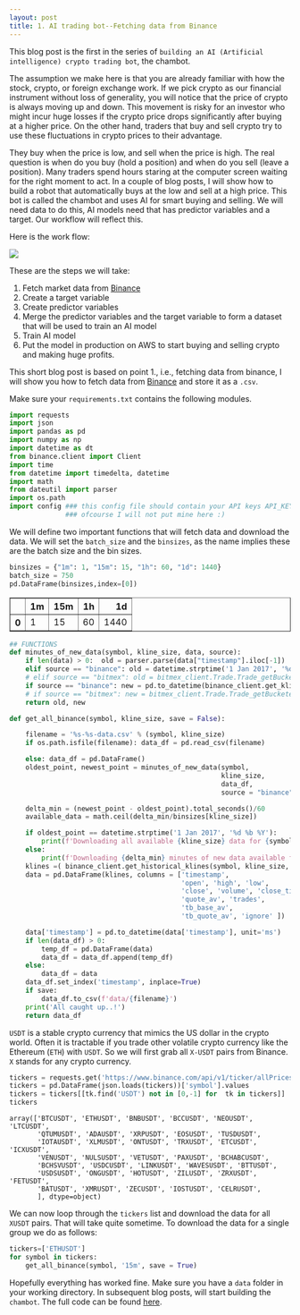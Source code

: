 ```yaml
---
layout: post
title: 1. AI trading bot--Fetching data from Binance
---
```


<script src="https://cdn.plot.ly/plotly-latest.min.js"></script>

<script type="text/javascript" async
  src="https://cdn.mathjax.org/mathjax/latest/MathJax.js?config=TeX-MML-AM_CHTML">
</script>




This blog post is the first in the series of `building an AI (Artificial intelligence) crypto trading bot`, the chambot. 

The assumption we make here is that you are already familiar with how the stock, crypto, or foreign exchange work. If we pick crypto as our financial instrument without loss of generality, you will notice that the price of crypto is always moving up and down. This movement is risky for an investor who might incur huge losses if the crypto price drops significantly after buying at a higher price. On the other hand, traders that buy and sell crypto try to use these fluctuations in crypto prices to their advantage.

They buy when the price is low, and sell when the price is high. The real question is when do you buy (hold a position) and when do you sell (leave a position). Many traders spend hours staring at the computer screen waiting for the right moment to act.  In a couple of blog posts, I will show how to build a robot that automatically buys at the low and sell at a high price. This bot is called the chambot and uses AI for smart buying and selling. We will need data to do this,  AI models need that has predictor variables and a target. Our workflow will reflect this. 

Here is the work flow:

![](../../images/flow_diagram.png)

These are the steps we will take:
1. Fetch market data from [Binance](https://www.binance.com/en)
2. Create a target variable
3. Create predictor variables
4. Merge the predictor variables and the target variable to form a dataset that will be used to train an AI model
5. Train AI model
6. Put the model in production on AWS to start buying and selling crypto and making huge profits. 

This short blog post is based on point 1., i.e., fetching data from binance, I will show you how to fetch data from [Binance](https://www.binance.com/en) and store it as a `.csv`. 

Make sure your `requirements.txt` contains the following modules.


```python
import requests
import json 
import pandas as pd 
import numpy as np 
import datetime as dt 
from binance.client import Client
import time
from datetime import timedelta, datetime
import math
from dateutil import parser
import os.path
import config ### this config file should contain your API keys API_KEY_BINANCE and API_SECRET_BINANCE
              ### ofcourse I will not put mine here :) 
```

We will define two important functions that will fetch data and download the data. We will set the `batch_size` and the `binsizes`, as the name implies these are the batch size and the bin sizes. 


```python
binsizes = {"1m": 1, "15m": 15, "1h": 60, "1d": 1440}
batch_size = 750
pd.DataFrame(binsizes,index=[0])
```




<div>
<style scoped>
    .dataframe tbody tr th:only-of-type {
        vertical-align: middle;
    }

    .dataframe tbody tr th {
        vertical-align: top;
    }

    .dataframe thead th {
        text-align: right;
    }
</style>
<table border="1" class="dataframe">
  <thead>
    <tr style="text-align: right;">
      <th></th>
      <th>1m</th>
      <th>15m</th>
      <th>1h</th>
      <th>1d</th>
    </tr>
  </thead>
  <tbody>
    <tr>
      <th>0</th>
      <td>1</td>
      <td>15</td>
      <td>60</td>
      <td>1440</td>
    </tr>
  </tbody>
</table>
</div>




```python
## FUNCTIONS
def minutes_of_new_data(symbol, kline_size, data, source):
    if len(data) > 0:  old = parser.parse(data["timestamp"].iloc[-1])
    elif source == "binance": old = datetime.strptime('1 Jan 2017', '%d %b %Y')
    # elif source == "bitmex": old = bitmex_client.Trade.Trade_getBucketed(symbol=symbol, binSize=kline_size, count=1, reverse=False).result()[0][0]['timestamp']
    if source == "binance": new = pd.to_datetime(binance_client.get_klines(symbol=symbol, interval=kline_size)[-1][0], unit='ms')
    # if source == "bitmex": new = bitmex_client.Trade.Trade_getBucketed(symbol=symbol, binSize=kline_size, count=1, reverse=True).result()[0][0]['timestamp']
    return old, new

def get_all_binance(symbol, kline_size, save = False):

    filename = '%s-%s-data.csv' % (symbol, kline_size)
    if os.path.isfile(filename): data_df = pd.read_csv(filename)

    else: data_df = pd.DataFrame()
    oldest_point, newest_point = minutes_of_new_data(symbol, 
                                                     kline_size, 
                                                     data_df, 
                                                     source = "binance")

    delta_min = (newest_point - oldest_point).total_seconds()/60
    available_data = math.ceil(delta_min/binsizes[kline_size])

    if oldest_point == datetime.strptime('1 Jan 2017', '%d %b %Y'): 
        print(f'Downloading all available {kline_size} data for {symbol}. Be patient..!')
    else: 
        print(f'Downloading {delta_min} minutes of new data available for {symbol}, i.e. {available_data} instances of {kline_size} data.')
    klines =( binance_client.get_historical_klines(symbol, kline_size, oldest_point.strftime("%d %b %Y %H:%M:%S"), newest_point.strftime("%d %b %Y %H:%M:%S")))
    data = pd.DataFrame(klines, columns = ['timestamp', 
                                           'open', 'high', 'low', 
                                           'close', 'volume', 'close_time', 
                                           'quote_av', 'trades', 
                                           'tb_base_av', 
                                           'tb_quote_av', 'ignore' ])

    data['timestamp'] = pd.to_datetime(data['timestamp'], unit='ms')
    if len(data_df) > 0:
        temp_df = pd.DataFrame(data)
        data_df = data_df.append(temp_df)
    else: 
        data_df = data
    data_df.set_index('timestamp', inplace=True)
    if save: 
        data_df.to_csv(f'data/{filename}')
    print('All caught up..!')
    return data_df

```

`USDT` is a stable crypto currency that mimics the US dollar in the crypto world. Often it is  tractable if you trade other volatile crypto currency like the Ethereum (`ETH`) with `USDT`. So we will first grab all `X-USDT` pairs from Binance. `X` stands for any crypto currency.


```python
tickers = requests.get('https://www.binance.com/api/v1/ticker/allPrices').text
tickers = pd.DataFrame(json.loads(tickers))['symbol'].values
tickers = tickers[[tk.find('USDT') not in [0,-1] for  tk in tickers]]
tickers
```



    array(['BTCUSDT', 'ETHUSDT', 'BNBUSDT', 'BCCUSDT', 'NEOUSDT', 'LTCUSDT',
           'QTUMUSDT', 'ADAUSDT', 'XRPUSDT', 'EOSUSDT', 'TUSDUSDT',
           'IOTAUSDT', 'XLMUSDT', 'ONTUSDT', 'TRXUSDT', 'ETCUSDT', 'ICXUSDT',
           'VENUSDT', 'NULSUSDT', 'VETUSDT', 'PAXUSDT', 'BCHABCUSDT',
           'BCHSVUSDT', 'USDCUSDT', 'LINKUSDT', 'WAVESUSDT', 'BTTUSDT',
           'USDSUSDT', 'ONGUSDT', 'HOTUSDT', 'ZILUSDT', 'ZRXUSDT', 'FETUSDT',
           'BATUSDT', 'XMRUSDT', 'ZECUSDT', 'IOSTUSDT', 'CELRUSDT',
           ], dtype=object)



We can now loop through the `tickers` list and download the data for all `XUSDT` pairs. That will take quite sometime. To download the data for a single group we do as follows:


```python
tickers=['ETHUSDT']
for symbol in tickers:
    get_all_binance(symbol, '15m', save = True)
```

Hopefully everything has worked fine. Make sure you have a `data` folder in your working directory.  In subsequent blog posts, will start building the `chambot`. The full code can be found [here](https://github.com/chambox/chambot/blob/main/binance_data_fetcher.py). 



